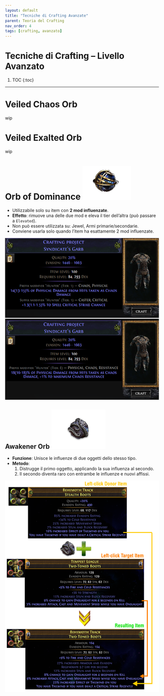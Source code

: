 ```yaml
---
layout: default
title: "Tecniche di Crafting Avanzate"
parent: Teoria del Crafting
nav_order: 4
tags: [crafting, avanzato]
---
```


# Tecniche di Crafting – Livello Avanzato

1. TOC
{:toc}

---

# Veiled Chaos Orb

wip

# Veiled Exalted Orb

wip


# Orb of Dominance ![](./img/34-01.png)

- Utilizzabile solo su item con **2 mod influenzate**.
- **Effetto**: rimuove una delle due mod e eleva il tier dell’altra (può passare a `Elevated`).
- Non può essere utilizzata su: Jewel, Armi primarie/secondarie.
- Conviene usarla solo quando l’item ha esattamente 2 mod influenzate.

![](./img/34-02.png)
![](./img/34-03.png)

## Awakener Orb ![](./img/35-01.png)

- **Funzione**: Unisce le influenze di due oggetti dello stesso tipo.
- **Metodo**:
  1. Distrugge il primo oggetto, applicando la sua influenza al secondo.
  2. Il secondo diventa raro con entrambe le influenze e nuovi affissi.

![](./img/35-02.png)
